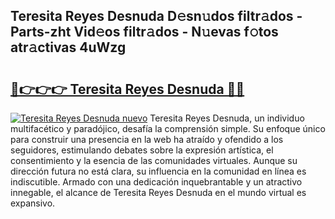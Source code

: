 ## Teresita Reyes Desnuda D𝚎sn𝚞dos filtr𝚊dos - Parts-zht Vid𝚎os filtr𝚊dos - N𝚞evas f𝚘tos atr𝚊ctivas 4uWzg

# <h2><a href="http://mb2gln.tromn.icu/?c=Teresita+Reyes+Desnuda">🔗👉👉👉 Teresita Reyes Desnuda 🔗🔗</a></h2>

[![Teresita Reyes Desnuda nuevo](https://i.imgur.com/pEAQMta.gif)](http://mb2gln.tromn.icu/?c=Teresita+Reyes+Desnuda)
Teresita Reyes Desnuda, un individuo multifacético y paradójico, desafía la comprensión simple. Su enfoque único para construir una presencia en la web ha atraído y ofendido a los seguidores, estimulando debates sobre la expresión artística, el consentimiento y la esencia de las comunidades virtuales. Aunque su dirección futura no está clara, su influencia en la comunidad en línea es indiscutible. Armado con una dedicación inquebrantable y un atractivo innegable, el alcance de Teresita Reyes Desnuda en el mundo virtual es expansivo.
